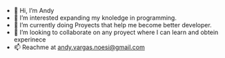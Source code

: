 - 👋 Hi, I’m Andy
- 👀 I’m interested expanding my knoledge in programming.
- 🌱 I’m currently doing Proyects that help me become better developer.
- 💞️ I’m looking to collaborate on any proyect where I can learn and obtein experinece
- 📫 Reachme at andy.vargas.noesi@gmail.com

<!---
andyvn1/andyvn1 is a ✨ special ✨ repository because its `README.md` (this file) appears on your GitHub profile.
You can click the Preview link to take a look at your changes.
--->
